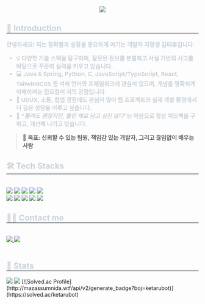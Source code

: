 <div align= "center">
    <img src="https://capsule-render.vercel.app/api?type=rounded&color=auto&height=120&text=Welcome!&animation=&fontColor=ffffff&fontSize=40" />
    </div>
    <div style="text-align: left;"> 
    <h2 style="border-bottom: 1px solid #21262d; color: #c9d1d9;"> 🔰 Introduction </h2>  
    <div style="font-weight: 700; font-size: 15px; text-align: left; color: #c9d1d9;">
      <p>안녕하세요! 저는 <strong>정확함과 성장</strong>을 중요하게 여기는 개발자 지망생 <strong>김태훈</strong>입니다.</p>
      <ul>
        <li>💡 다양한 기술 스택을 탐구하며, 잘못된 정보를 분별하고 <strong>사실 기반의 사고</strong>를 바탕으로 꾸준히 실력을 키우고 있습니다.</li>
        <li>💻 <strong>Java & Spring, Python, C, JavaScript/TypeScript, React, TailwindCSS</strong> 등 여러 언어와 프레임워크에 관심이 있으며, <strong>개념을 명확하게 이해하려는 집요함</strong>이 저의 강점입니다.</li>
        <li>🌱 <strong>UI/UX, 소통, 협업 경험</strong>에도 관심이 많아 팀 프로젝트와 실제 개발 환경에서 더 깊은 성장을 이루고 싶습니다.</li>
        <li>🎯 “<em>틀려도 괜찮지만, 틀린 채로 남고 싶진 않다</em>”는 마음으로 항상 피드백을 구하고, 개선해 나가고 있습니다.</li>
      </ul>
      <blockquote>
        📌 <strong>목표:</strong> 신뢰할 수 있는 팀원, 책임감 있는 개발자, 그리고 끊임없이 배우는 사람
      </blockquote></div> 
    </div>
    <div style="text-align: left;">
    <h2 style="border-bottom: 1px solid #21262d; color: #c9d1d9;"> 🛠️ Tech Stacks </h2> <br> 
    <div style="margin: ; text-align: left;" "text-align: left;"> <img src="https://img.shields.io/badge/C-A8B9CC?style=flat&logo=C&logoColor=white">
          <img src="https://img.shields.io/badge/Figma-F24E1E?style=flat&logo=Figma&logoColor=white">
          <img src="https://img.shields.io/badge/CSS3-1572B6?style=flat&logo=CSS3&logoColor=white">
          <img src="https://img.shields.io/badge/HTML5-E34F26?style=flat&logo=HTML5&logoColor=white">
          <img src="https://img.shields.io/badge/Java-007396?style=flat&logo=Java&logoColor=white">
          <br/><img src="https://img.shields.io/badge/Javascript-F7DF1E?style=flat&logo=Javascript&logoColor=white">
          <img src="https://img.shields.io/badge/Notion-000000?style=flat&logo=Notion&logoColor=white">
          <img src="https://img.shields.io/badge/Python-3776AB?style=flat&logo=Python&logoColor=white">
          <img src="https://img.shields.io/badge/React-61DAFB?style=flat&logo=React&logoColor=white">
          <img src="https://img.shields.io/badge/MySQL-4479A1?style=flat&logo=MySQL&logoColor=white">
          <br/></div>
    </div>
    <div style="text-align: left;">
    <h2 style="border-bottom: 1px solid #21262d; color: #c9d1d9;"> 🧑‍💻 Contact me </h2> <br> 
    <div style="text-align: left;"> <a href=https://www.instagram.com/_snqox> <img src="https://img.shields.io/badge/Instagram-E4405F?style=flat&logo=Instagram&logoColor=white&link=https://www.instagram.com/_snqox"> </a>
         <a href=https://velog.io/@ketarubot/posts> <img src="https://img.shields.io/badge/Velog-20C997?style=flat&logo=Velog&logoColor=white&link=https://velog.io/@ketarubot/posts"> </a>
          </div>  <br> 
    <div style="text-align: left;">  </div> 
    </div>
    <div style="text-align: left;"> 
    <h2 style="border-bottom: 1px solid #21262d; color: #c9d1d9;"> 🏅 Stats </h2> <div style="text-align: left;"> <img src="https://github-readme-stats.vercel.app/api?username=ketarubot&bg_color=60,4facfe,00f2fe&title_color=ffffff&text_color=ffffff"
         /> <img src="https://github-readme-stats.vercel.app/api/top-langs/?username=ketarubot&layout=compact&bg_color=60,4facfe,00f2fe&title_color=ffffff&text_color=ffffff"
           /> 
[![Solved.ac Profile](http://mazassumnida.wtf/api/v2/generate_badge?boj=ketarubot)](https://solved.ac/ketarubot)</div> 
    </div>
    

